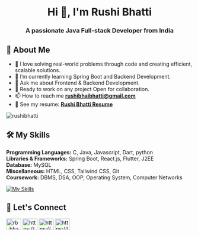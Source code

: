 <h1 align="center">Hi 👋, I'm Rushi Bhatti</h1>
<h3 align="center">A passionate Java Full-stack Developer from India</h3>

## 🚀 About Me
- 🛫 I love solving real-world problems through code and creating efficient, scalable solutions.
- 🌱 I’m currently learning Spring Boot and Backend Development.
- 💬 Ask me about Frontend & Backend Development.
- 🍻 Ready to work on any project Open for collaboration.
- 📫 How to reach me **rushibhaibhatti@gmail.com**
- 📄 See my resume: [**Rushi Bhatti Resume**](https://drive.google.com/file/d/1BZT0bmCNtUCeKUsRu7u3SJwR410uQL-6/view?usp=drivesdk)

<p align="left"> <img src="https://komarev.com/ghpvc/?username=rushibhatti&label=Profile%20views&color=0e75b6&style=flat" alt="rushibhatti" /> </p>

## 🛠 My Skills

**Programming Languages:** C, Java, Javascript, Dart, python\
**Libraries & Frameworks:** Spring Boot, React.js, Flutter, J2EE\
**Database:** MySQL \
**Miscellaneous:** HTML, CSS, Tailwind CSS, Git\
**Coursework:** DBMS, DSA, OOP, Operating System, Computer Networks


[![My Skills](https://skillicons.dev/icons?i=c,java,js,dart,python,spring,react,flutter,tailwind,html,css,git,github,mysql,postman&theme=dark&perline=5)](https://skillicons.dev)

## 💬 Let's Connect
<p align="left">
<a href="https://x.com/RB_Bhatti_171" target="blank"><img align="center" src="https://raw.githubusercontent.com/rahuldkjain/github-profile-readme-generator/master/src/images/icons/Social/twitter.svg" alt="rb_bhatti_171" height="30" width="40" /></a>
<a href="https://www.linkedin.com/in/rushi-bhatti" target="blank"><img align="center" src="https://raw.githubusercontent.com/rahuldkjain/github-profile-readme-generator/master/src/images/icons/Social/linked-in-alt.svg" alt="https://www.linkedin.com/in/rushi-bhatti" height="30" width="40" /></a>
<a href="https://www.instagram.com/r.b.bhatti/" target="blank"><img align="center" src="https://raw.githubusercontent.com/rahuldkjain/github-profile-readme-generator/master/src/images/icons/Social/instagram.svg" alt="https://www.instagram.com/r.b.bhatti/" height="30" width="40" /></a>
<a href="https://leetcode.com/Rushi_Bhatti/" target="blank"><img align="center" src="https://raw.githubusercontent.com/rahuldkjain/github-profile-readme-generator/master/src/images/icons/Social/leet-code.svg" alt="https://leetcode.com/rushi_bhatti/" height="30" width="40" /></a>
</p>
